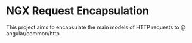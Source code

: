 # NGX Request Encapsulation


This project aims to encapsulate the main models of HTTP requests to @ angular/common/http